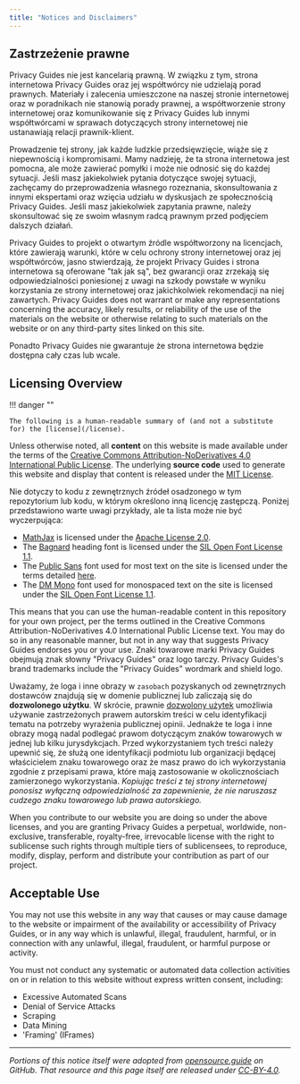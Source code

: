 ```yaml
---
title: "Notices and Disclaimers"
---
```


## Zastrzeżenie prawne

Privacy Guides nie jest kancelarią prawną. W związku z tym, strona internetowa Privacy Guides oraz jej współtwórcy nie udzielają porad prawnych. Materiały i zalecenia umieszczone na naszej stronie internetowej oraz w poradnikach nie stanowią porady prawnej, a współtworzenie strony internetowej oraz komunikowanie się z Privacy Guides lub innymi współtwórcami w sprawach dotyczących strony internetowej nie ustanawiają relacji prawnik-klient.

Prowadzenie tej strony, jak każde ludzkie przedsięwzięcie, wiąże się z niepewnością i kompromisami. Mamy nadzieję, że ta strona internetowa jest pomocna, ale może zawierać pomyłki i może nie odnosić się do każdej sytuacji. Jeśli masz jakiekolwiek pytania dotyczące swojej sytuacji, zachęcamy do przeprowadzenia własnego rozeznania, skonsultowania z innymi ekspertami oraz wzięcia udziału w dyskusjach ze społecznością Privacy Guides. Jeśli masz jakiekolwiek zapytania prawne, należy skonsultować się ze swoim własnym radcą prawnym przed podjęciem dalszych działań.

Privacy Guides to projekt o otwartym źródle współtworzony na licencjach, które zawierają warunki, które w celu ochrony strony internetowej oraz jej współtwórców, jasno stwierdzają, że projekt Privacy Guides i strona internetowa są oferowane "tak jak są", bez gwarancji oraz zrzekają się odpowiedzialności poniesionej z uwagi na szkody powstałe w wyniku korzystania ze strony internetowej oraz jakichkolwiek rekomendacji na niej zawartych. Privacy Guides does not warrant or make any representations concerning the accuracy, likely results, or reliability of the use of the materials on the website or otherwise relating to such materials on the website or on any third-party sites linked on this site.

Ponadto Privacy Guides nie gwarantuje że strona internetowa będzie dostępna cały czas lub wcale.

## Licensing Overview

!!! danger ""

    The following is a human-readable summary of (and not a substitute for) the [license](/license).

Unless otherwise noted, all **content** on this website is made available under the terms of the [Creative Commons Attribution-NoDerivatives 4.0 International Public License](https://github.com/privacyguides/privacyguides.org/blob/main/LICENSE). The underlying **source code** used to generate this website and display that content is released under the [MIT License](https://github.com/privacyguides/privacyguides.org/tree/main/LICENSE-CODE).

Nie dotyczy to kodu z zewnętrznych źródeł osadzonego w tym repozytorium lub kodu, w którym określono inną licencję zastępczą. Poniżej przedstawiono warte uwagi przykłady, ale ta lista może nie być wyczerpująca:

* [MathJax](https://github.com/privacyguides/privacyguides.org/blob/main/theme/assets/javascripts/mathjax.js) is licensed under the [Apache License 2.0](https://github.com/privacyguides/privacyguides.org/blob/main/docs/assets/javascripts/LICENSE.mathjax.txt).
* The [Bagnard](https://github.com/privacyguides/brand/tree/main/WOFF/bagnard) heading font is licensed under the [SIL Open Font License 1.1](https://github.com/privacyguides/brand/blob/main/WOFF/bagnard/LICENSE.txt).
* The [Public Sans](https://github.com/privacyguides/brand/tree/main/WOFF/public_sans) font used for most text on the site is licensed under the terms detailed [here](https://github.com/privacyguides/brand/blob/main/WOFF/public_sans/LICENSE.txt).
* The [DM Mono](https://github.com/privacyguides/brand/tree/main/WOFF/dm_mono) font used for monospaced text on the site is licensed under the [SIL Open Font License 1.1](https://github.com/privacyguides/brand/blob/main/WOFF/dm_mono/LICENSE.txt).

This means that you can use the human-readable content in this repository for your own project, per the terms outlined in the Creative Commons Attribution-NoDerivatives 4.0 International Public License text. You may do so in any reasonable manner, but not in any way that suggests Privacy Guides endorses you or your use. Znaki towarowe marki Privacy Guides obejmują znak słowny "Privacy Guides" oraz logo tarczy. Privacy Guides's brand trademarks include the "Privacy Guides" wordmark and shield logo.

Uważamy, że loga i inne obrazy w `zasobach` pozyskanych od zewnętrznych dostawców znajdują się w domenie publicznej lub zaliczają się do **dozwolonego użytku**. W skrócie, prawnie [dozwolony użytek](https://www.copyright.gov/fair-use/more-info.html) umożliwia używanie zastrzeżonych prawem autorskim treści w celu identyfikacji tematu na potrzeby wyrażenia publicznej opinii. Jednakże te loga i inne obrazy mogą nadal podlegać prawom dotyczącym znaków towarowych w jednej lub kilku jurysdykcjach. Przed wykorzystaniem tych treści należy upewnić się, że służą one identyfikacji podmiotu lub organizacji będącej właścicielem znaku towarowego oraz że masz prawo do ich wykorzystania zgodnie z przepisami prawa, które mają zastosowanie w okolicznościach zamierzonego wykorzystania. *Kopiując treści z tej strony internetowej ponosisz wyłączną odpowiedzialność za zapewnienie, że nie naruszasz cudzego znaku towarowego lub prawa autorskiego.*

When you contribute to our website you are doing so under the above licenses, and you are granting Privacy Guides a perpetual, worldwide, non-exclusive, transferable, royalty-free, irrevocable license with the right to sublicense such rights through multiple tiers of sublicensees, to reproduce, modify, display, perform and distribute your contribution as part of our project.

## Acceptable Use

You may not use this website in any way that causes or may cause damage to the website or impairment of the availability or accessibility of Privacy Guides, or in any way which is unlawful, illegal, fraudulent, harmful, or in connection with any unlawful, illegal, fraudulent, or harmful purpose or activity.

You must not conduct any systematic or automated data collection activities on or in relation to this website without express written consent, including:

* Excessive Automated Scans
* Denial of Service Attacks
* Scraping
* Data Mining
* 'Framing' (IFrames)

---

*Portions of this notice itself were adopted from [opensource.guide](https://github.com/github/opensource.guide/blob/master/notices.md) on GitHub. That resource and this page itself are released under [CC-BY-4.0](https://creativecommons.org/licenses/by-sa/4.0/).*
